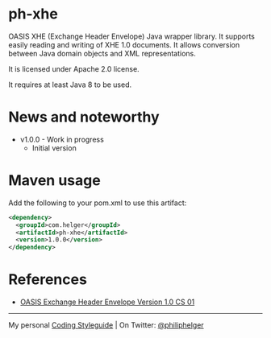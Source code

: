 # ph-xhe

OASIS XHE (Exchange Header Envelope) Java wrapper library.
It supports easily reading and writing of XHE 1.0 documents.
It allows conversion between Java domain objects and XML representations.

It is licensed under Apache 2.0 license.

It requires at least Java 8 to be used.

# News and noteworthy

* v1.0.0 - Work in progress
    * Initial version

# Maven usage

Add the following to your pom.xml to use this artifact:

```xml
<dependency>
  <groupId>com.helger</groupId>
  <artifactId>ph-xhe</artifactId>
  <version>1.0.0</version>
</dependency>
```

# References

* [OASIS Exchange Header Envelope Version 1.0 CS 01](https://docs.oasis-open.org/bdxr/xhe/v1.0/cs01/xhe-v1.0-cs01-oasis.html)

---

My personal [Coding Styleguide](https://github.com/phax/meta/blob/master/CodingStyleguide.md) |
On Twitter: <a href="https://twitter.com/philiphelger">@philiphelger</a>
